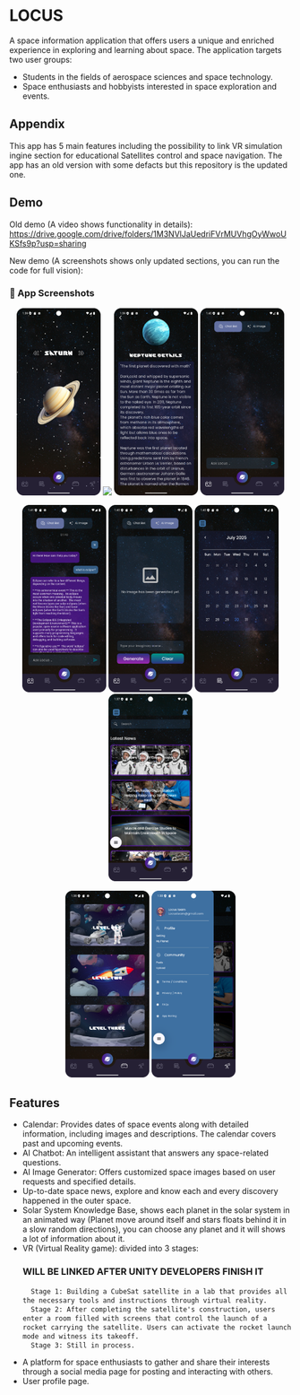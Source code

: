 # LOCUS

A space information application that offers users a unique and enriched experience in exploring and learning about space. 
The application targets two user groups:

- Students in the fields of aerospace sciences and space technology.
- Space enthusiasts and hobbyists interested in space exploration and events.


## Appendix

This app has 5 main features including the possibility to link VR simulation ingine section for educational Satellites control and space navigation. 
The app has an old version with some defacts but this repository is the updated one.


## Demo

Old demo (A video shows functionality in details): https://drive.google.com/drive/folders/1M3NVlJaUedriFVrMUVhgOyWwoUKSfs9p?usp=sharing
</p>
New demo (A screenshots shows only updated sections, you can run the code for full vision):
<h3>📱 App Screenshots</h3>

<p align="center">
  <img src="screenshots/sc1.png" width="150"/>
  <img src="screenshots/sc2.png" width="150"/>
  <img src="screenshots/sc3.png" width="150"/>
  <img src="screenshots/sc4.png" width="150"/>
</p>

<p align="center">
  <img src="screenshots/sc5.png" width="150"/>
  <img src="screenshots/sc6.png" width="150"/>
  <img src="screenshots/sc7.png" width="150"/>
  <img src="screenshots/sc8.png" width="150"/>
</p>

<p align="center">
  <img src="screenshots/sc9.png" width="150"/>
  <img src="screenshots/sc10.png" width="150"/>
</p>


## Features

- Calendar: Provides dates of space events along with detailed information, including images and descriptions. The calendar covers past and upcoming events.
- AI Chatbot: An intelligent assistant that answers any space-related questions.
- AI Image Generator: Offers customized space images based on user requests and specified details.
- Up-to-date space news, explore and know each and every discovery happened in the outer space.
- Solar System Knowledge Base, shows each planet in the solar system in an animated way (Planet move around itself and stars floats behind it in a slow random directions), you can choose any planet and it will shows a lot of information about it.
- VR (Virtual Reality game): divided into 3 stages:
  ### WILL BE LINKED AFTER UNITY DEVELOPERS FINISH IT
        Stage 1: Building a CubeSat satellite in a lab that provides all the necessary tools and instructions through virtual reality.
        Stage 2: After completing the satellite's construction, users enter a room filled with screens that control the launch of a rocket carrying the satellite. Users can activate the rocket launch mode and witness its takeoff.
        Stage 3: Still in process.
- A platform for space enthusiasts to gather and share their interests through a social media page for posting and interacting with others.
- User profile page.
